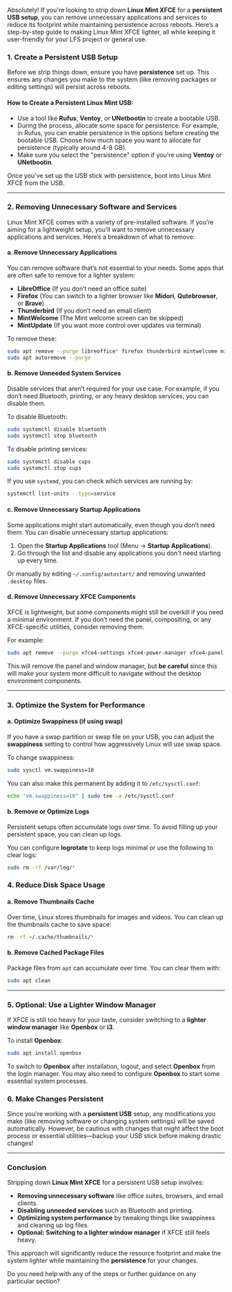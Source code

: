 Absolutely! If you're looking to strip down **Linux Mint XFCE** for a **persistent USB setup**, you can remove unnecessary applications and services to reduce its footprint while maintaining persistence across reboots. Here’s a step-by-step guide to making Linux Mint XFCE lighter, all while keeping it user-friendly for your LFS project or general use.

### 1. **Create a Persistent USB Setup**

Before we strip things down, ensure you have **persistence** set up. This ensures any changes you make to the system (like removing packages or editing settings) will persist across reboots.

#### How to Create a Persistent Linux Mint USB:

* Use a tool like **Rufus**, **Ventoy**, or **UNetbootin** to create a bootable USB.
* During the process, allocate some space for persistence. For example, in Rufus, you can enable persistence in the options before creating the bootable USB. Choose how much space you want to allocate for persistence (typically around 4-8 GB).
* Make sure you select the "persistence" option if you're using **Ventoy** or **UNetbootin**.

Once you’ve set up the USB stick with persistence, boot into Linux Mint XFCE from the USB.

---

### 2. **Removing Unnecessary Software and Services**

Linux Mint XFCE comes with a variety of pre-installed software. If you’re aiming for a lightweight setup, you’ll want to remove unnecessary applications and services. Here’s a breakdown of what to remove:

#### a. **Remove Unnecessary Applications**

You can remove software that’s not essential to your needs. Some apps that are often safe to remove for a lighter system:

* **LibreOffice** (If you don’t need an office suite)
* **Firefox** (You can switch to a lighter browser like **Midori**, **Qutebrowser**, or **Brave**)
* **Thunderbird** (If you don’t need an email client)
* **MintWelcome** (The Mint welcome screen can be skipped)
* **MintUpdate** (If you want more control over updates via terminal)

To remove these:

```bash
sudo apt remove --purge libreoffice* firefox thunderbird mintwelcome mintupdate
sudo apt autoremove --purge
```

#### b. **Remove Unneeded System Services**

Disable services that aren’t required for your use case. For example, if you don’t need Bluetooth, printing, or any heavy desktop services, you can disable them.

To disable Bluetooth:

```bash
sudo systemctl disable bluetooth
sudo systemctl stop bluetooth
```

To disable printing services:

```bash
sudo systemctl disable cups
sudo systemctl stop cups
```

If you use `systemd`, you can check which services are running by:

```bash
systemctl list-units --type=service
```

#### c. **Remove Unnecessary Startup Applications**

Some applications might start automatically, even though you don’t need them. You can disable unnecessary startup applications:

1. Open the **Startup Applications** tool (Menu → **Startup Applications**).
2. Go through the list and disable any applications you don't need starting up every time.

Or manually by editing `~/.config/autostart/` and removing unwanted `.desktop` files.

#### d. **Remove Unnecessary XFCE Components**

XFCE is lightweight, but some components might still be overkill if you need a minimal environment. If you don’t need the panel, compositing, or any XFCE-specific utilities, consider removing them.

For example:

```bash
sudo apt remove --purge xfce4-settings xfce4-power-manager xfce4-panel xfwm4
```

This will remove the panel and window manager, but **be careful** since this will make your system more difficult to navigate without the desktop environment components.

---

### 3. **Optimize the System for Performance**

#### a. **Optimize Swappiness (if using swap)**

If you have a swap partition or swap file on your USB, you can adjust the **swappiness** setting to control how aggressively Linux will use swap space.

To change swappiness:

```bash
sudo sysctl vm.swappiness=10
```

You can also make this permanent by adding it to `/etc/sysctl.conf`:

```bash
echo "vm.swappiness=10" | sudo tee -a /etc/sysctl.conf
```

#### b. **Remove or Optimize Logs**

Persistent setups often accumulate logs over time. To avoid filling up your persistent space, you can clean up logs.

You can configure **logrotate** to keep logs minimal or use the following to clear logs:

```bash
sudo rm -rf /var/log/*
```

### 4. **Reduce Disk Space Usage**

#### a. **Remove Thumbnails Cache**

Over time, Linux stores thumbnails for images and videos. You can clean up the thumbnails cache to save space:

```bash
rm -rf ~/.cache/thumbnails/*
```

#### b. **Remove Cached Package Files**

Package files from `apt` can accumulate over time. You can clear them with:

```bash
sudo apt clean
```

---

### 5. **Optional: Use a Lighter Window Manager**

If XFCE is still too heavy for your taste, consider switching to a **lighter window manager** like **Openbox** or **i3**.

To install **Openbox**:

```bash
sudo apt install openbox
```

To switch to **Openbox** after installation, logout, and select **Openbox** from the login manager. You may also need to configure **Openbox** to start some essential system processes.

### 6. **Make Changes Persistent**

Since you're working with a **persistent USB** setup, any modifications you make (like removing software or changing system settings) will be saved automatically. However, be cautious with changes that might affect the boot process or essential utilities—backup your USB stick before making drastic changes!

---

### Conclusion

Stripping down **Linux Mint XFCE** for a persistent USB setup involves:

* **Removing unnecessary software** like office suites, browsers, and email clients.
* **Disabling unneeded services** such as Bluetooth and printing.
* **Optimizing system performance** by tweaking things like swappiness and cleaning up log files.
* **Optional: Switching to a lighter window manager** if XFCE still feels heavy.

This approach will significantly reduce the resource footprint and make the system lighter while maintaining the **persistence** for your changes.

Do you need help with any of the steps or further guidance on any particular section?
